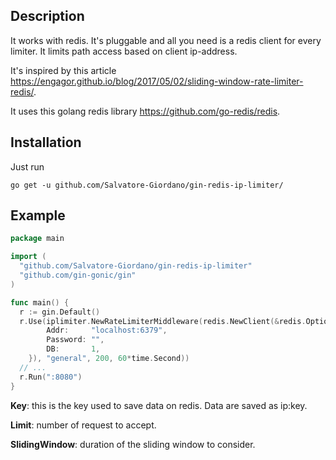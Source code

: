 ## Description

It works with redis. It's pluggable and all you need is a redis client for every limiter.
It limits path access based on client ip-address.

It's inspired by this article https://engagor.github.io/blog/2017/05/02/sliding-window-rate-limiter-redis/.

It uses this golang redis library https://github.com/go-redis/redis.

## Installation

Just run 

`go get -u github.com/Salvatore-Giordano/gin-redis-ip-limiter/`

## Example

```go
package main

import (
  "github.com/Salvatore-Giordano/gin-redis-ip-limiter"
  "github.com/gin-gonic/gin"
)

func main() {
  r := gin.Default()
  r.Use(iplimiter.NewRateLimiterMiddleware(redis.NewClient(&redis.Options{
		Addr:     "localhost:6379",
		Password: "",
		DB:       1,
	}), "general", 200, 60*time.Second))
  // ...
  r.Run(":8080")
}
```
**Key**: this is the key used to save data on redis. Data are saved as ip:key.

**Limit**: number of request to accept.

**SlidingWindow**: duration of the sliding window to consider.

